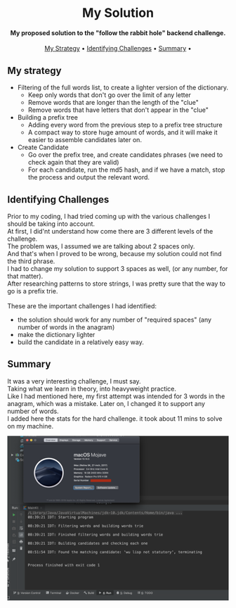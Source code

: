 
<h1 align="center">
   My Solution
</h1>

<h4 align="center">My proposed solution to the "follow the rabbit hole" backend challenge</a>.</h4>

<p align="center">
  <a href="#my-strategy">My Strategy</a> •  
  <a href="#identifying-challenges">Identifying Challenges</a> •  
  <a href="#summary">Summary</a> •  
</p>


## My strategy 

* Filtering of the full words list, to create a lighter version of the dictionary.
  - Keep only words that don't go over the limit of any letter
  - Remove words that are longer than the length of the "clue"
  - Remove words that have letters that don't appear in the "clue"
* Building a prefix tree
  - Adding every word from the previous step to a prefix tree structure
  - A compact way to store huge amount of words, and it will make it easier to assemble candidates later on.
* Create Candidate
  - Go over the prefix tree, and create candidates phrases (we need to check again that they are valid)
  - For each candidate, run the md5 hash, and if we have a match, stop the process and output the relevant word.

## Identifying Challenges 
Prior to my coding, I had tried coming up with the various
challenges I should be taking into account.<br> 
At first, I did'nt understand how come there are 3 different levels of the challenge.<br>
The problem was, I assumed we are talking about 2 spaces only. <br>
And that's when I proved to be wrong, because my solution could not find the third phrase. <br>
I had to change my solution to support 3 spaces as well, (or any number, for that matter).<br>
After researching patterns to store strings, I was pretty sure that the way to go is a prefix trie. <br>
<br>
These are the important challenges I had identified:
 - the solution should work for any number of "required spaces" (any number of words in the anagram)
 - make the dictionary lighter
 - build the candidate in a relatively easy way.

## Summary 
It was a very interesting challenge, I must say.<br>
Taking what we learn in theory, into heavyweight practice.<br>
Like I had mentioned here, my first attempt was intended for 3 words in the anagram,
which was a mistake. 
Later on, I changed it to support any number of words.
<br>
I added here the stats for the hard challenge. it took about 11 mins to solve on my machine.

![architecture](resources/performance.png)



